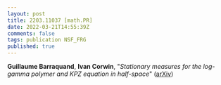 ```yaml
---
layout: post
title: 2203.11037 [math.PR]
date: 2022-03-21T14:55:39Z
comments: false
tags: publication NSF_FRG
published: true
---
```


<b>Guillaume Barraquand</b>, <b>Ivan Corwin</b>, "<i>Stationary measures for the log-gamma polymer and KPZ equation in  half-space</i>" ([arXiv](http://arxiv.org/abs/2203.11037v1))
